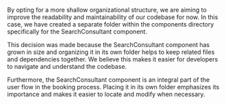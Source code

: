 By opting for a more shallow organizational structure, we are aiming to improve the readability and maintainability of our codebase for now. In this case, we have created a separate folder within the components directory specifically for the SearchConsultant component.

This decision was made because the SearchConsultant component has grown in size and organizing it in its own folder helps to keep related files and dependencies together. We believe this makes it easier for developers to navigate and understand the codebase.

Furthermore, the SearchConsultant component is an integral part of the user flow in the booking process. Placing it in its own folder emphasizes its importance and makes it easier to locate and modify when necessary.
